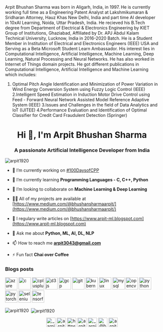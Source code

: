 Arpit Bhushan Sharma was born in Aligarh, India, in 1997. He is currently working full time as a Engineering Patent Analyst at Lakshmikumaran & Sridharan Attorney, Hauz Khas New Delhi, India and part time AI developer in 10xAI Learning, Noida, Uttar Pradesh, India. He recieved his B.Tech degree from Department of Electrical & Electronics Engineering by KIET Group of Institutions, Ghaziabad, Affiliated by Dr. APJ Abdul Kalam Technical University, Lucknow, India in 2016-2020 Batch. He is a Student Member in Institution of Electrical and Electronics Engineers (IEEE) USA and Serving as a Beta Microsoft Student Learn Ambassador. His interest lies in Computational Intelligence, Artificial Intelligence, Machine Learning, Deep Learning, Natural Processing and Neural Networks. He has also worked in Internet of Things domain projects. 
He got different publications in Computational Intelligence, Artificial Intelligence and Machine Learning which includes:
1. Optimal Pitch Angle Identification and Minimization of Power Variation in Wind Energy Conversion System using Fuzzy Logic Control (IEEE)
2.Intelligent Speed Estimation in Induction Motor Drive Control using Feed - Forward Neural Network Assisted Model Reference Adaptive System (IEEE)
3.Issues and Challenges in the field of Data Analytics and IoT (IJITEE)
4.Performance Evaluation and Identification of Optimal Classifier for Credit Card Fraudulent Detection (Springer)

<h1 align="center">Hi 👋, I'm Arpit Bhushan Sharma</h1>
<h3 align="center">A passionate Artificial Intelligence Developer from India</h3>

<p align="left"> <img src="https://komarev.com/ghpvc/?username=arpit1920" alt="arpit1920" /> </p>

- 🔭 I’m currently working on [#100DaysofCPP](https://github.com/arpit1920/100-days-of-Cpp)

- 🌱 I’m currently learning **Programming Languages - C, C++, Python**

- 👯 I’m looking to collaborate on **Machine Learning & Deep Learning**

- 👨‍💻 All of my projects are available at [https://www.medium.com/@bhushansharmaarpit/](https://www.medium.com/@bhushansharmaarpit/)

- 📝 I regulary write articles on [https://www.arpit-ml.blogspot.com](https://www.arpit-ml.blogspot.com)

- 💬 Ask me about **Python, ML, AI, DL, NLP**

- 📫 How to reach me **arpit3043@gmail.com**

- ⚡ Fun fact **Chai over Coffee**

### Blogs posts
<!-- BLOG-POST-LIST:START -->
<!-- BLOG-POST-LIST:END -->

<p align="left"><img src="https://www.vectorlogo.zone/logos/microsoft_azure/microsoft_azure-icon.svg" alt="azure" width="40" height="40"/> <img src="https://devicons.github.io/devicon/devicon.git/icons/c/c-original.svg" alt="c" width="40" height="40"/> <img src="https://devicons.github.io/devicon/devicon.git/icons/cplusplus/cplusplus-original.svg" alt="cplusplus" width="40" height="40"/> <img src="https://devicons.github.io/devicon/devicon.git/icons/d3js/d3js-original.svg" alt="d3js" width="40" height="40"/> <img src="https://www.vectorlogo.zone/logos/google_cloud/google_cloud-icon.svg" alt="gcp" width="40" height="40"/> <img src="https://www.vectorlogo.zone/logos/git-scm/git-scm-icon.svg" alt="git" width="40" height="40"/> <img src="https://www.vectorlogo.zone/logos/kubernetes/kubernetes-icon.svg" alt="kubernetes" width="40" height="40"/> <img src="https://devicons.github.io/devicon/devicon.git/icons/linux/linux-original.svg" alt="linux" width="40" height="40"/> <img src="https://devicons.github.io/devicon/devicon.git/icons/mysql/mysql-original-wordmark.svg" alt="mysql" width="40" height="40"/> <img src="https://www.vectorlogo.zone/logos/opencv/opencv-icon.svg" alt="opencv" width="40" height="40"/> <img src="https://devicons.github.io/devicon/devicon.git/icons/python/python-original.svg" alt="python" width="40" height="40"/> <img src="https://www.vectorlogo.zone/logos/pytorch/pytorch-icon.svg" alt="pytorch" width="40" height="40"/> <img src="https://raw.githubusercontent.com/detain/svg-logos/780f25886640cef088af994181646db2f6b1a3f8/svg/selenium-logo.svg" alt="selenium" width="40" height="40"/> <img src="https://www.vectorlogo.zone/logos/tensorflow/tensorflow-icon.svg" alt="tensorflow" width="40" height="40"/></p>

<p><img align="left" src="https://github-readme-stats.vercel.app/api/top-langs/?username=arpit1920&layout=compact" alt="arpit1920" /></p>

<p>&nbsp;<img align="center" src="https://github-readme-stats.vercel.app/api?username=arpit1920&show_icons=true" alt="arpit1920" /></p>

<p align="center">
<a href="https://twitter.com/_arpit_bhushan_" target="blank"><img align="center" src="https://cdn.jsdelivr.net/npm/simple-icons@3.0.1/icons/twitter.svg" alt="_arpit_bhushan_" height="30" width="30" /></a>
<a href="https://linkedin.com/in/arpit-bhushan-sharma-584b7a157" target="blank"><img align="center" src="https://cdn.jsdelivr.net/npm/simple-icons@3.0.1/icons/linkedin.svg" alt="arpit-bhushan-sharma-584b7a157" height="30" width="30" /></a>
<a href="https://stackoverflow.com/users/https://stackoverflow.com/users/12340316/arpit-sharma" target="blank"><img align="center" src="https://cdn.jsdelivr.net/npm/simple-icons@3.0.1/icons/stackoverflow.svg" alt="https://stackoverflow.com/users/12340316/arpit-sharma" height="30" width="30" /></a>
<a href="https://kaggle.com/arpit3043" target="blank"><img align="center" src="https://cdn.jsdelivr.net/npm/simple-icons@3.0.1/icons/kaggle.svg" alt="arpit3043" height="30" width="30" /></a>
<a href="https://instagram.com/_arpit_bhushan" target="blank"><img align="center" src="https://cdn.jsdelivr.net/npm/simple-icons@3.0.1/icons/instagram.svg" alt="_arpit_bhushan" height="30" width="30" /></a>
<a href="https://medium.com/@bhushansharmaarpit" target="blank"><img align="center" src="https://cdn.jsdelivr.net/npm/simple-icons@3.0.1/icons/medium.svg" alt="@bhushansharmaarpit" height="30" width="30" /></a>
<a href="https://www.hackerrank.com/arpit3043" target="blank"><img align="center" src="https://cdn.jsdelivr.net/npm/simple-icons@3.0.1/icons/hackerrank.svg" alt="arpit3043" height="30" width="30" /></a>
</p>
